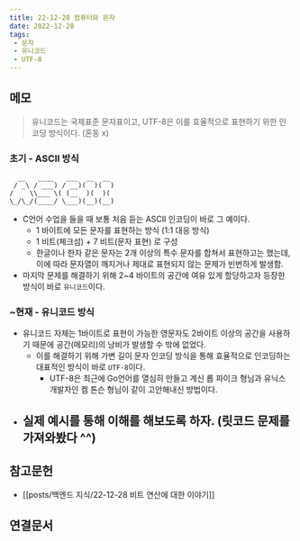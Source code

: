 ```yaml
---
title: 22-12-28 컴퓨터와 문자
date: 2022-12-28
tags:
 - 문자
 - 유니코드
 - UTF-8
---
```


## 메모

> 유니코드는 국제표준 문자표이고, UTF-8은 이를 효율적으로 표현하기 위한 인코딩 방식이다. (혼동 x)

### 초기 - ASCII 방식

```text
  __   ____   ___  __  __  
 / _\ / ___) / __)(  )(  ) 
/    \\___ \( (__  )(  )(  
\_/\_/(____/ \___)(__)(__)
```

- C언어 수업을 들을 때 보통 처음 듣는 ASCII 인코딩이 바로 그 예이다.
	- 1 바이트에 모든 문자를 표현하는 방식 (1:1 대응 방식)
	- 1 비트(체크섬) + 7 비트(문자 표현) 로 구성
	- 한글이나 한자 같은 문자는 2개 이상의 특수 문자를 합쳐서 표현하고는 했는데, 이에 따라 문자열이 깨지거나 제대로 표현되지 않는 문제가 빈번하게 발생함.
- 마지막 문제를 해결하기 위해 2~4 바이트의 공간에 여유 있게 할당하고자 등장한 방식이 바로 `유니코드`이다.
### ~현재 - 유니코드 방식

- 유니코드 자체는 1바이트로 표현이 가능한 영문자도 2바이트 이상의 공간을 사용하기 때문에 공간(메모리)의 낭비가 발생할 수 밖에 없었다.
	- 이를 해결하기 위해 가변 길이 문자 인코딩 방식을 통해 효율적으로 인코딩하는 대표적인 방식이 바로 `UTF-8`이다.
		- UTF-8은 최근에 Go언어를 열심히 만들고 계신 롭 파이크 형님과 유닉스 개발자인 켐 톤슨 형님이 같이 고안해내신 방법이다.
- 실제 예시를 통해 이해를 해보도록 하자.  (릿코드 문제를 가져와봤다 ^^)
	- 

## 참고문헌

- [[posts/백엔드 지식/22-12-28 비트 연산에 대한 이야기]]

## 연결문서

